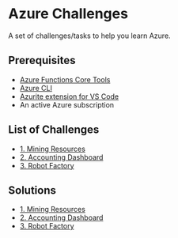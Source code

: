 # Azure Challenges

A set of challenges/tasks to help you learn Azure.

## Prerequisites

- [Azure Functions Core Tools](https://learn.microsoft.com/en-us/azure/azure-functions/functions-run-local?tabs=macos%2Cisolated-process%2Cnode-v4%2Cpython-v2%2Chttp-trigger%2Ccontainer-apps&pivots=programming-language-typescript)
- [Azure CLI](https://docs.microsoft.com/en-us/cli/azure/install-azure-cli)
- [Azurite extension for VS Code](https://marketplace.visualstudio.com/items?itemName=Azurite.azurite)
- An active Azure subscription

## List of Challenges

- [1. Mining Resources](1-Mining-Resources/challenge.md)
- [2. Accounting Dashboard](2-Accounting/challenge.md)
- [3. Robot Factory](3-Robot-Factory/challenge.md)

## Solutions

- [1. Mining Resources](1-Mining-Resources/Solution/solution.md)
- [2. Accounting Dashboard](2-Accounting/Solution/solution.md)
- [3. Robot Factory](3-Robot-Factory/Solution/solution.md)
